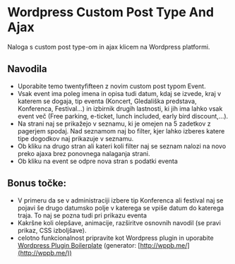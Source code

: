 # Wordpress Custom Post Type And Ajax

Naloga s custom post type-om in ajax klicem na Wordpress platformi.

## Navodila
- Uporabite temo twentyfifteen z novim custom post typom Event.
- Vsak event ima poleg imena in opisa tudi datum, kdaj se izvede, kraj v katerem se dogaja, tip eventa (Koncert, Gledališka predstava, Konferenca, Festival...) in izbirnik drugih lastnosti, ki jih ima lahko vsak event več (Free parking, e-ticket, lunch included, early bird discount,...).
- Na strani naj se prikažejo v seznamu, ki je omejen na 5 zadetkov z pagerjem spodaj. Nad seznamom naj bo filter, kjer lahko izberes katere tipe dogodkov naj prikazuje v seznamu.
- Ob kliku na drugo stran ali kateri koli filter naj se seznam nalozi na novo preko ajaxa brez ponovnega nalaganja strani. 
- Ob kliku na event se odpre nova stran s podatki eventa

## Bonus točke:
- V primeru da se v administraciji izbere tip Konferenca ali festival naj se pojavi še drugo datumsko polje v katerega se vpiše datum do katerega traja. To naj se pozna tudi pri prikazu eventa
- Kakršne koli olepšave, animacije, razširitve osnovnih navodil (se pravi prikaz, CSS izboljšave).
- celotno funkcionalnost pripravite kot Wordpress plugin in uporabite [Wordpress Plugin Boilerplate](http://wppb.io/) (generator: [http://wppb.me/](http://wppb.me/))

